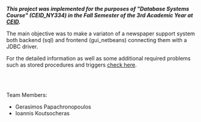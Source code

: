 ***This project was implemented for the purposes of "Database Systems Course" (CEID_ΝΥ334) in the Fall Semester of the 3rd Academic Year at [CEID](https://www.ceid.upatras.gr/en).***
 
The main objective was to make a variaton of a newspaper support system both backend (sql) and frontend (gui_netbeans) connecting them with a JDBC driver.

For the detailed information as well as some additional required problems such as stored procedures and triggers [check here](/project_DBlab_2019-2020.pdf).

<br/>
<br/>

Team Members:
* Gerasimos Papachronopoulos
* Ioannis Koutsocheras
